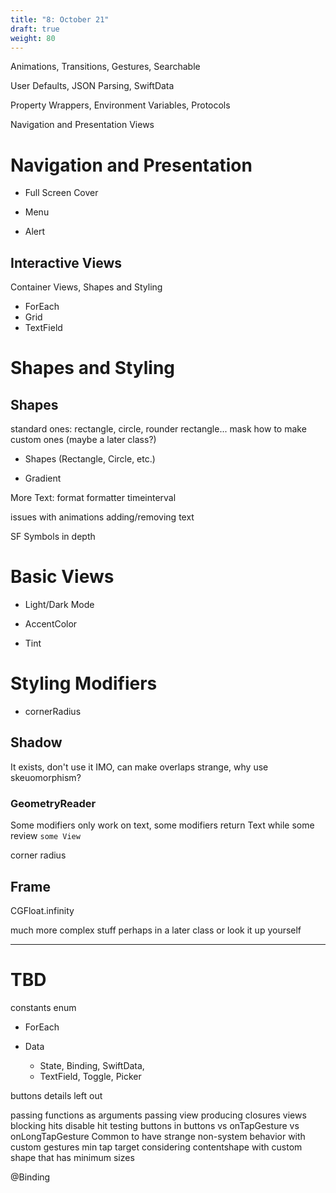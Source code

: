 ```yaml
---
title: "8: October 21"
draft: true
weight: 80
---
```

Animations, Transitions, Gestures, Searchable


User Defaults, JSON Parsing, SwiftData

Property Wrappers, Environment Variables, Protocols

Navigation and Presentation Views

# Navigation and Presentation

- Full Screen Cover

- Menu

- Alert

## Interactive Views

Container Views, Shapes and Styling

- ForEach
- Grid
- TextField

# Shapes and Styling

## Shapes

standard ones: rectangle, circle, rounder rectangle...
mask
how to make custom ones (maybe a later class?)

  

- Shapes (Rectangle, Circle, etc.)

- Gradient

More Text:
format
formatter
timeinterval

issues with animations adding/removing text

SF Symbols in depth

# Basic Views

- Light/Dark Mode

- AccentColor

- Tint

# Styling Modifiers

- cornerRadius


## Shadow

It exists, don't use it IMO, can make overlaps strange, why use skeuomorphism? 

### GeometryReader

Some modifiers only work on text, some modifiers return Text while some review `some View`

corner radius


## Frame

CGFloat.infinity


much more complex stuff perhaps in a later class or look it up yourself

---



# TBD

constants enum

- ForEach

- Data
	- State, Binding, SwiftData, 
	- TextField, Toggle, Picker


buttons details left out 

passing functions as arguments
passing view producing closures
views blocking hits
disable hit testing
buttons in buttons
vs onTapGesture vs onLongTapGesture
Common to have strange non-system behavior with custom gestures
min tap target
considering contentshape with custom shape that has minimum sizes

@Binding